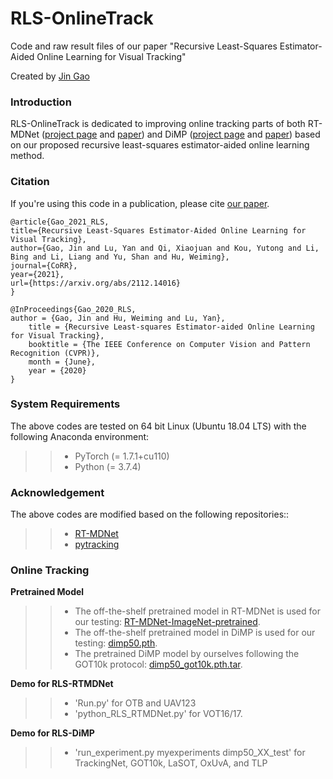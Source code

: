 # RLS-OnlineTrack
Code and raw result files of our paper "Recursive Least-Squares Estimator-Aided Online Learning for Visual Tracking"

Created by [Jin Gao](http://people.ucas.ac.cn/~jgao?language=en)

### Introduction
RLS-OnlineTrack is dedicated to improving online tracking parts of both RT-MDNet ([project page](https://github.com/IlchaeJung/RT-MDNet) and [paper](https://openaccess.thecvf.com/content_ECCV_2018/papers/Ilchae_Jung_Real-Time_MDNet_ECCV_2018_paper.pdf)) and DiMP ([project page](https://github.com/visionml/pytracking) and [paper](https://openaccess.thecvf.com/content_ICCV_2019/papers/Bhat_Learning_Discriminative_Model_Prediction_for_Tracking_ICCV_2019_paper.pdf)) based on our proposed recursive least-squares estimator-aided online learning method.

### Citation
If you're using this code in a publication, please cite [our paper](https://arxiv.org/abs/2112.14016).

	@article{Gao_2021_RLS,
   	title={Recursive Least-Squares Estimator-Aided Online Learning for Visual Tracking},
   	author={Gao, Jin and Lu, Yan and Qi, Xiaojuan and Kou, Yutong and Li, Bing and Li, Liang and Yu, Shan and Hu, Weiming},
   	journal={CoRR},
   	year={2021},
   	url={https://arxiv.org/abs/2112.14016}
	}
	
	@InProceedings{Gao_2020_RLS,
   	author = {Gao, Jin and Hu, Weiming and Lu, Yan},
    	title = {Recursive Least-squares Estimator-aided Online Learning for Visual Tracking},
    	booktitle = {The IEEE Conference on Computer Vision and Pattern Recognition (CVPR)},
    	month = {June},
    	year = {2020}
  	}
  

### System Requirements

The above codes are tested on 64 bit Linux (Ubuntu 18.04 LTS) with the following Anaconda environment:
>> * PyTorch (= 1.7.1+cu110)
>> * Python (= 3.7.4)

### Acknowledgement

The above codes are modified based on the following repositories::
>> * [RT-MDNet](https://github.com/IlchaeJung/RT-MDNet)
>> * [pytracking](https://github.com/visionml/pytracking)

### Online Tracking

**Pretrained Model**
>> * The off-the-shelf pretrained model in RT-MDNet is used for our testing: [RT-MDNet-ImageNet-pretrained](https://www.dropbox.com/s/lr8uft05zlo21an/rt-mdnet.pth?dl=0).
>> * The off-the-shelf pretrained model in DiMP is used for our testing: [dimp50.pth](https://github.com/visionml/pytracking/blob/master/MODEL_ZOO.md#Models).
>> * The pretrained DiMP model by ourselves following the GOT10k protocol: [dimp50_got10k.pth.tar](https://drive.google.com/file/d/1KlE2SU6qoCtV2Md4ueX51ACnSJ7zCNUJ/view?usp=sharing).

**Demo for RLS-RTMDNet**
>> * 'Run.py' for OTB and UAV123
>> * 'python_RLS_RTMDNet.py' for VOT16/17.

**Demo for RLS-DiMP**
>> * 'run_experiment.py myexperiments dimp50_XX_test' for TrackingNet, GOT10k, LaSOT, OxUvA, and TLP
